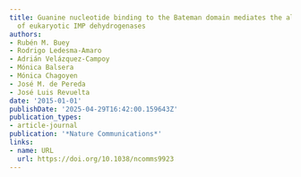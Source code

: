 ```yaml
---
title: Guanine nucleotide binding to the Bateman domain mediates the allosteric inhibition
  of eukaryotic IMP dehydrogenases
authors:
- Rubén M. Buey
- Rodrigo Ledesma‐Amaro
- Adrián Velázquez‐Campoy
- Mónica Balsera
- Mónica Chagoyen
- José M. de Pereda
- José Luis Revuelta
date: '2015-01-01'
publishDate: '2025-04-29T16:42:00.159643Z'
publication_types:
- article-journal
publication: '*Nature Communications*'
links:
- name: URL
  url: https://doi.org/10.1038/ncomms9923
---
```


